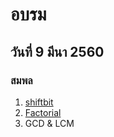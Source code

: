 # อบรม
## วันที่ 9 มีนา 2560
### สมพล
1. [shiftbit](https://github.com/gotanel1/cProgramming/blob/master/codes/Shiftbit.cpp)
1. [Factorial](https://github.com/gotanel1/cProgramming/blob/master/codes/Fac.cpp)
1. GCD & LCM
